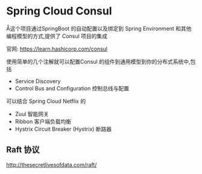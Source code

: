 # Spring Cloud Consul

Å这个项目通过SpringBoot 的自动配置以及绑定到 Spring Environment 和其他编程模型的方式,提供了 Consul 项目的集成

官网: https://learn.hashicorp.com/consul

使用简单的几个注解就可以配置Consul 的组件到通用模型到你的分布式系统中,包括

- Service Discovery
- Control Bus and Configuration 控制总线与配置

可以结合 Spring Cloud Netflix 的

- Zuul 智能网关
- Ribbon 客户端负载均衡
- Hystrix Circuit Breaker (Hystrix) 断路器

## Raft 协议

http://thesecretlivesofdata.com/raft/


